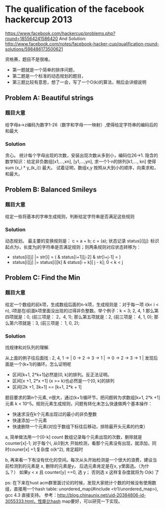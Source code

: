 The qualification of the facebook hackercup 2013
================================================

https://www.facebook.com/hackercup/problems.php?round=185564241586420
And Solution:
http://www.facebook.com/notes/facebook-hacker-cup/qualification-round-solutions/598486173500621 

资格赛，题目不是很难。
- 第一题就是一个简单的排序问题，
- 第二题是一个标准的动态规划的题目，
- 第三题比较有意思，想了一会，写了一个O(k)的算法，稍后会详细说明


Problem A: Beautiful strings
--------------------------
### 题目大意

给字母a->z编码为数字1-26（数字和字母一一映射）,使得给定字符串的编码后的和最大

### Solution 
贪心。
统计每个字母出现的次数，安装出现次数从多到小，编码位26->1.
隐含的数学知识：给定非负数组[x1,...,xn], [y1,...,yn], 求一个1-n的排列[k1,..., kn]
使得 sum (x_i * y_(k_i)) 最大。
试着证明，数组x,y 按照从大到小的顺序，向乘求和，和最大。

Problem B: Balanced Smileys
--------------------------
### 题目大意
给定一些将基本的字串生成规则，判断给定字符串是否满足这些规则

### Solution 
动态规划。 
最主要的变换规则是： c =  a + b; c = (a);
状态记录 status[i][j]: 标识起点为i，长度为j的字符串是否满足规则；则两条规则对应状态转移为：
- status[i][j] |= str[i] = ( & status[i+1][j-2] & str[i+j-1] = )
- status[i][j] |= status[i][k] & status[i + k][ j - k];  0 < k < j

Problem C: Find the Min
--------------------------
### 题目大意
给定一个数组的前k项，生成数组后面的n-k项，生成规则是：对于每一项 i(k< i < n),
i项是在i前面k项里面没出现的过得非负整数。举个例子：k = 3; 2, 4, 1
那么第四项就是：0, (前三项是： 2，4, 1);
那么第五项就是：2, (前三项是： 4, 1, 0);
那么第六项就是：3, (前三项是： 1, 0, 2);
 
### Solution 
找规律和对队列的理解.

从上面的例子往后面找 : 2, 4, 1 -> | 0 -> 2 -> 3 -> 1 | -> 0 -> 2 -> 3 -> 1 |
发现后面是一个(k+1)的循环。怎么证明呢
- 区间[k+1, 2*k+1]必然是[0,  k]的排列。反正法证明。
- 区间[x +1, 2*x +1] (x >= k)也必然是一个[0, k]的排列
- 区间[2k +1, 3k+1] == [k+1, 2*k + 1]

题目要求的第n个元素, n很大，通过(k+1)循环节，把问题转为求数组[k+1, 2*k +1]元素
k < 10^5。规则元素生成规则，问题有转化未怎么快速做两个基本操作：
- 快速求没在k个元素出现过的最小的非负整数
- 快速添加一个元素
- 快速删除一个元素(对应于数组下标往后移动，排除最开头元素的约束）
 
a, 简单做法用一个[0-k] count 数组记录每个元素出现的次数，删除就是counter[x]-1;
对于每个i, 从0到大 开始检测，看那个元素没有出现，就添加，同时couner[x]
+1;复杂度 o(k^2), 肯定超时

b, 再来看一下有没有优化的空间。每次从头开始检测是一个很大的浪费，建设当前检测到的元素是
x, 删除的元素是y， 后选元素肯定是在x, y里面选。（为什么？）
如果y < x 且 counter[y] ==0,  选 y； 否则选 x
这样复杂度就将为 O(k) 了

ps: 在下来在hust
acm群里面讨论的时候，发现大家统计个数的时候没有使用数组，直接用一个hash
table: unordered_map(#include <tr1/unordered_map>), gcc 4.3 直接支持。
参考：http://blog.chinaunix.net/uid-20384806-id-3055333.html，性能比hash
map要好，可以研究一下实现。

